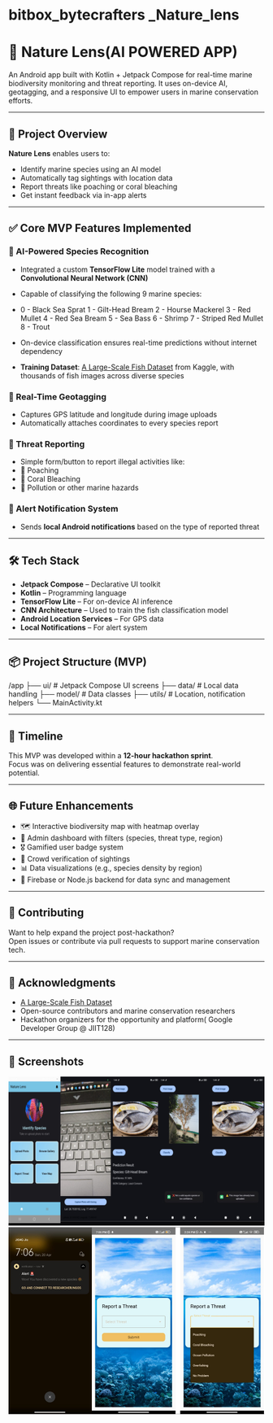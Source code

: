 # bitbox_bytecrafters _Nature_lens
# 🌊 Nature Lens(AI POWERED APP)

An Android app built with Kotlin + Jetpack Compose for real-time marine biodiversity monitoring and threat reporting. It uses on-device AI, geotagging, and a responsive UI to empower users in marine conservation efforts.

---

## 🚀 Project Overview

**Nature Lens** enables users to:

- Identify marine species using an AI model  
- Automatically tag sightings with location data  
- Report threats like poaching or coral bleaching  
- Get instant feedback via in-app alerts

---

## ✅ Core MVP Features Implemented

### 📸 AI-Powered Species Recognition

- Integrated a custom **TensorFlow Lite** model trained with a **Convolutional Neural Network (CNN)**  
- Capable of classifying the following 9 marine species:
- 0 - Black Sea Sprat
1 - Gilt-Head Bream
2 - Hourse Mackerel
3 - Red Mullet
4 - Red Sea Bream
5 - Sea Bass
6 - Shrimp
7 - Striped Red Mullet
8 - Trout

- On-device classification ensures real-time predictions without internet dependency  
- **Training Dataset**: [A Large-Scale Fish Dataset](https://www.kaggle.com/datasets/crowww/a-large-scale-fish-dataset) from Kaggle, with thousands of fish images across diverse species

### 📍 Real-Time Geotagging

- Captures GPS latitude and longitude during image uploads  
- Automatically attaches coordinates to every species report

### 🚨 Threat Reporting

- Simple form/button to report illegal activities like:
- 🐠 Poaching  
- 🪸 Coral Bleaching  
- 🌊 Pollution or other marine hazards

### 🔔 Alert Notification System

- Sends **local Android notifications** based on the type of reported threat  


---

## 🛠️ Tech Stack

- **Jetpack Compose** – Declarative UI toolkit  
- **Kotlin** – Programming language  
- **TensorFlow Lite** – For on-device AI inference  
- **CNN Architecture** – Used to train the fish classification model  
- **Android Location Services** – For GPS data  
- **Local Notifications** – For alert system

---

## 📦 Project Structure (MVP)

/app ├── ui/ # Jetpack Compose UI screens ├── data/ # Local data handling ├── model/ # Data classes ├── utils/ # Location, notification helpers └── MainActivity.kt 

---

## 📅 Timeline

This MVP was developed within a **12-hour hackathon sprint**.  
Focus was on delivering essential features to demonstrate real-world potential.

---

## 🌐 Future Enhancements

- 🗺 Interactive biodiversity map with heatmap overlay  
- 🧠 Admin dashboard with filters (species, threat type, region)  
- 🎖 Gamified user badge system  
- 👥 Crowd verification of sightings  
- 📊 Data visualizations (e.g., species density by region)  
- 🔄 Firebase or Node.js backend for data sync and management

---

## 🤝 Contributing

Want to help expand the project post-hackathon?  
Open issues or contribute via pull requests to support marine conservation tech.

---

## 📣 Acknowledgments

- [A Large-Scale Fish Dataset](https://www.kaggle.com/datasets/crowww/a-large-scale-fish-dataset)  
- Open-source contributors and marine conservation researchers  
- Hackathon organizers for the opportunity and platform( Google Developer Group @ JIIT128)

---

## 📸 Screenshots

![Geotagged Preview](https://github.com/curiousfalak/bitbox_bytecrafters/raw/main/Screenshot%202025-04-20%20141722.png?raw=true)
![Geotagged Preview](https://github.com/curiousfalak/bitbox_bytecrafters/raw/main/Screenshot%202025-04-20%20191124.png?raw=true)



